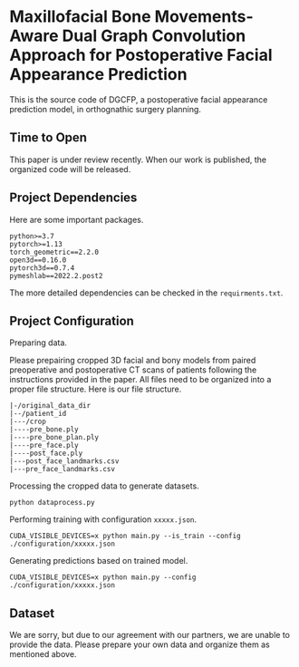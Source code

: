 # Maxillofacial Bone Movements-Aware Dual Graph Convolution Approach for Postoperative Facial Appearance Prediction
This is the source code of DGCFP, a postoperative facial appearance prediction model, in orthognathic surgery planning. 

## Time to Open
This paper is under review recently. When our work is published, the organized code will be released.

## Project Dependencies
Here are some important packages.
```
python>=3.7
pytorch>=1.13
torch_geometric==2.2.0
open3d==0.16.0
pytorch3d==0.7.4
pymeshlab==2022.2.post2
```
The more detailed dependencies can be checked in the ```requirments.txt```.

## Project Configuration
Preparing data.

Please prepairing cropped 3D facial and bony models from paired preoperative and postoperative CT scans of patients following the instructions provided in the paper.
All files need to be organized into a proper file structure.
Here is our file structure.
```
|-/original_data_dir
|--/patient_id
|---/crop
|----pre_bone.ply
|----pre_bone_plan.ply
|----pre_face.ply
|----post_face.ply
|---post_face_landmarks.csv
|---pre_face_landmarks.csv
```

Processing the cropped data to generate datasets.
```shell
python dataprocess.py
```

Performing training with configuration ```xxxxx.json```.
```shell
CUDA_VISIBLE_DEVICES=x python main.py --is_train --config ./configuration/xxxxx.json
```

Generating predictions based on trained model.
```shell
CUDA_VISIBLE_DEVICES=x python main.py --config ./configuration/xxxxx.json
```
## Dataset
We are sorry, but due to our agreement with our partners, we are unable to provide the data. Please prepare your own data and organize them as mentioned above.